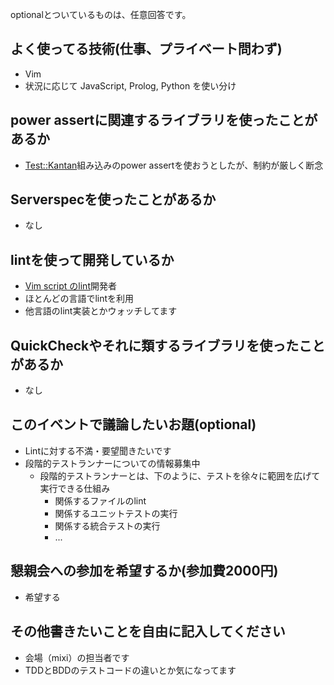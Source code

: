 optionalとついているものは、任意回答です。

## よく使ってる技術(仕事、プライベート問わず)

* Vim
* 状況に応じて JavaScript, Prolog, Python を使い分け

## power assertに関連するライブラリを使ったことがあるか

* [Test::Kantan](https://metacpan.org/pod/Test%3A%3AKantan)組み込みのpower assertを使おうとしたが、制約が厳しく断念

## Serverspecを使ったことがあるか

* なし

## lintを使って開発しているか

* [Vim script のlint](https://github.com/Kuniwak/vint)開発者
* ほとんどの言語でlintを利用
* 他言語のlint実装とかウォッチしてます

## QuickCheckやそれに類するライブラリを使ったことがあるか

* なし

## このイベントで議論したいお題(optional)

* Lintに対する不満・要望聞きたいです
* 段階的テストランナーについての情報募集中
	* 段階的テストランナーとは、下のように、テストを徐々に範囲を広げて実行できる仕組み
		* 関係するファイルのlint
		* 関係するユニットテストの実行
		* 関係する統合テストの実行
		* ...

## 懇親会への参加を希望するか(参加費2000円)

* 希望する

## その他書きたいことを自由に記入してください

* 会場（mixi）の担当者です
* TDDとBDDのテストコードの違いとか気になってます
